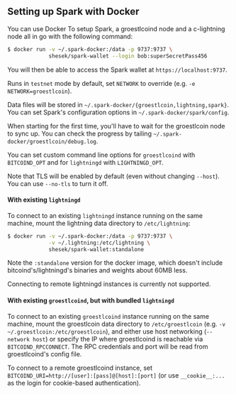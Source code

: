 ## Setting up Spark with Docker

You can use Docker To setup Spark, a groestlcoind node and a c-lightning node all in go with the following command:

```bash
$ docker run -v ~/.spark-docker:/data -p 9737:9737 \
             shesek/spark-wallet --login bob:superSecretPass456
```

You will then be able to access the Spark wallet at `https://localhost:9737`.

Runs in `testnet` mode by default, set `NETWORK` to override (e.g. `-e NETWORK=groestlcoin`).

Data files will be stored in `~/.spark-docker/{groestlcoin,lightning,spark}`.
You can set Spark's configuration options in `~/.spark-docker/spark/config`.

When starting for the first time, you'll have to wait for the groestlcoin node to sync up.
You can check the progress by tailing `~/.spark-docker/groestlcoin/debug.log`.

You can set custom command line options for `groestlcoind` with `BITCOIND_OPT`
and for `lightningd` with `LIGHTNINGD_OPT`.

Note that TLS will be enabled by default (even without changing `--host`).
You can use `--no-tls` to turn it off.

#### With existing `lightningd`

To connect to an existing `lightningd` instance running on the same machine,
mount the lightning data directory to `/etc/lightning`:

```bash
$ docker run -v ~/.spark-docker:/data -p 9737:9737 \
             -v ~/.lightning:/etc/lightning \
             shesek/spark-wallet:standalone
```

Note the `:standalone` version for the docker image, which doesn't include
bitcoind's/lightningd's binaries and weights about 60MB less.

Connecting to remote lightningd instances is currently not supported.

#### With existing `groestlcoind`, but with bundled `lightningd`

To connect to an existing `groestlcoind` instance running on the same machine,
mount the groestlcoin data directory to `/etc/groestlcoin` (e.g. `-v ~/.groestlcoin:/etc/groestlcoin`),
and either use host networking (`--network host`) or specify the IP where groestlcoind is reachable via `BITCOIND_RPCCONNECT`.
The RPC credentials and port will be read from groestlcoind's config file.

To connect to a remote groestlcoind instance, set `BITCOIND_URI=http://[user]:[pass]@[host]:[port]`
(or use `__cookie__:...` as the login for cookie-based authentication).

